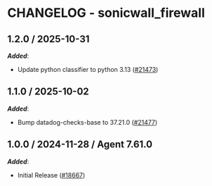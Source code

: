# CHANGELOG - sonicwall_firewall

<!-- towncrier release notes start -->

## 1.2.0 / 2025-10-31

***Added***:

* Update python classifier to python 3.13 ([#21473](https://github.com/DataDog/integrations-core/pull/21473))

## 1.1.0 / 2025-10-02

***Added***:

* Bump datadog-checks-base to 37.21.0 ([#21477](https://github.com/DataDog/integrations-core/pull/21477))

## 1.0.0 / 2024-11-28 / Agent 7.61.0

***Added***:

* Initial Release ([#18667](https://github.com/DataDog/integrations-core/pull/18667))
